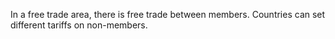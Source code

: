 In a free trade area, there is free trade between members.
Countries can set different tariffs on non-members.
